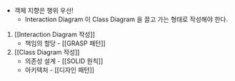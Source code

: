 - 객체 지향은 행위 우선!
    - Interaction Diagram 이 Class Diagram 을 끌고 가는 형태로 작성해야 한다.

1. [[Interaction Diagram 작성]]
	- 책임의 할당 - [[GRASP 패턴]]
2. [[Class Diagram 작성]]
	- 의존성 설계 - [[SOLID 원칙]]
	- 아키텍처 - [[디자인 패턴]]

